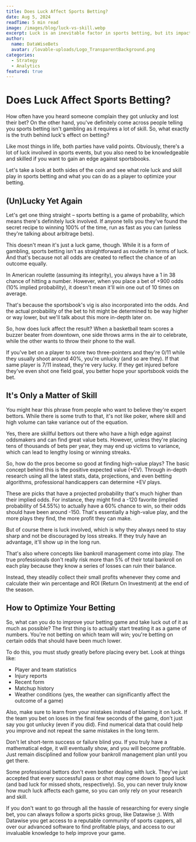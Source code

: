 ```yaml
---
title: Does Luck Affect Sports Betting?
date: Aug 5, 2024
readTime: 5 min read
image: /images/blog/luck-vs-skill.webp
excerpt: Luck is an inevitable factor in sports betting, but its impact can be minimized through proper strategy and analysis. This guide explores the relationship between luck and skill in sports betting outcomes.
author:
  name: DataWiseBets
  avatar: /lovable-uploads/Logo_TransparentBackground.png
categories:
  - Strategy
  - Analytics
featured: true
---
```


# Does Luck Affect Sports Betting?

How often have you heard someone complain they got unlucky and lost their bet? On the other hand, you've definitely come across people telling you sports betting isn't gambling as it requires a lot of skill. So, what exactly is the truth behind luck's effect on betting?

Like most things in life, both parties have valid points. Obviously, there's a lot of luck involved in sports events, but you also need to be knowledgeable and skilled if you want to gain an edge against sportsbooks.

Let's take a look at both sides of the coin and see what role luck and skill play in sports betting and what you can do as a player to optimize your betting.

## (Un)Lucky Yet Again

Let's get one thing straight – sports betting is a game of probability, which means there's definitely luck involved. If anyone tells you they've found the secret recipe to winning 100% of the time, run as fast as you can (unless they're talking about arbitrage bets).

This doesn't mean it's just a luck game, though. While it is a form of gambling, sports betting isn't as straightforward as roulette in terms of luck. And that's because not all odds are created to reflect the chance of an outcome equally.

In American roulette (assuming its integrity), you always have a 1 in 38 chance of hitting a number. However, when you place a bet of +900 odds (10% implied probability), it doesn't mean it'll win one out of 10 times on average.

That's because the sportsbook's vig is also incorporated into the odds. And the actual probability of the bet to hit might be determined to be way higher or way lower, but we'll talk about this more in-depth later on.

So, how does luck affect the result? When a basketball team scores a buzzer beater from downtown, one side throws arms in the air to celebrate, while the other wants to throw their phone to the wall.

If you've bet on a player to score two three-pointers and they're 0/11 while they usually shoot around 40%, you're unlucky (and so are they). If that same player is 7/11 instead, they're very lucky. If they get injured before they've even shot one field goal, you better hope your sportsbook voids the bet.

## It's Only a Matter of Skill

You might hear this phrase from people who want to believe they're expert bettors. While there is some truth to that, it's not like poker, where skill and high volume can take variance out of the equation.

Yes, there are skillful bettors out there who have a high edge against oddsmakers and can find great value bets. However, unless they're placing tens of thousands of bets per year, they may end up victims to variance, which can lead to lengthy losing or winning streaks.

So, how do the pros become so good at finding high-value plays? The basic concept behind this is the positive expected value (+EV). Through in-depth research using all the latest stats, data, projections, and even betting algorithms, professional handicappers can determine +EV plays.

These are picks that have a projected probability that's much higher than their implied odds. For instance, they might find a -120 favorite (implied probability of 54.55%) to actually have a 60% chance to win, so their odds should have been around -150. That's essentially a high-value play, and the more plays they find, the more profit they can make.

But of course there is luck involved, which is why they always need to stay sharp and not be discouraged by loss streaks. If they truly have an advantage, it'll show up in the long run.

That's also where concepts like bankroll management come into play. The true professionals don't really risk more than 5% of their total bankroll on each play because they know a series of losses can ruin their balance.

Instead, they steadily collect their small profits whenever they come and calculate their win percentage and ROI (Return On Investment) at the end of the season.

## How to Optimize Your Betting

So, what can you do to improve your betting game and take luck out of it as much as possible? The first thing is to actually start treating it as a game of numbers. You're not betting on which team will win; you're betting on certain odds that should have been much lower.

To do this, you must study greatly before placing every bet. Look at things like:

- Player and team statistics
- Injury reports
- Recent form
- Matchup history
- Weather conditions (yes, the weather can significantly affect the outcome of a game)

Also, make sure to learn from your mistakes instead of blaming it on luck. If the team you bet on loses in the final few seconds of the game, don't just say you got unlucky (even if you did). Find numerical data that could help you improve and not repeat the same mistakes in the long term.

Don't let short-term success or failure blind you. If you truly have a mathematical edge, it will eventually show, and you will become profitable. Just remain disciplined and follow your bankroll management plan until you get there.

Some professional bettors don't even bother dealing with luck. They've just accepted that every successful pass or shot may come down to good luck (and bad luck for missed shots, respectively). So, you can never truly know how much luck affects each game, so you can only rely on your research and skill.

If you don't want to go through all the hassle of researching for every single bet, you can always follow a sports picks group, like Datawise ;). With Datawise you get access to a reputable community of sports cappers, all over our advanced software to find profitable plays, and access to our invaluable knowledge to help improve your game.